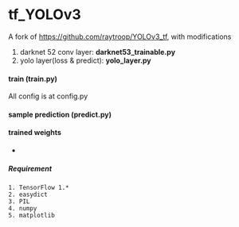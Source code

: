 # tf_YOLOv3
A fork of https://github.com/raytroop/YOLOv3_tf, with modifications
1. darknet 52 conv layer: **darknet53_trainable.py**
2. yolo layer(loss & predict): **yolo_layer.py**


#### train (train.py)
All config is at config.py
#### sample prediction (predict.py)

#### trained weights
-
##### Requirement
    1. TensorFlow 1.*
    2. easydict
    3. PIL
    4. numpy
    5. matplotlib

